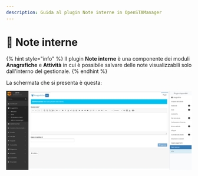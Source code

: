 ```yaml
---
description: Guida al plugin Note interne in OpenSTAManager
---
```


# 🔖 Note interne

{% hint style="info" %}
Il plugin **Note interne** è una componente dei moduli **Anagrafiche** e **Attività** in cui è possibile salvare delle note visualizzabili solo dall'interno del gestionale.
{% endhint %}

La schermata che si presenta è questa:

![](<../../../.gitbook/assets/image (76) (1).png>)

